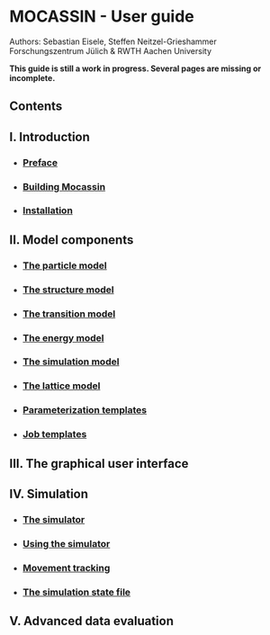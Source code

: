 # MOCASSIN - User guide
Authors: Sebastian Eisele, Steffen Neitzel-Grieshammer
Forschungszentrum Jülich & RWTH Aachen University

**This guide is still a work in progress. Several pages are missing or incomplete.**

## Contents

## I. Introduction
- ### [Preface](./preface.md)
- ### [Building Mocassin](./building-mocassin.md)
- ### [Installation](./installation.md)

## II. Model components
- ### [The particle model](./particle-model.md)
- ### [The structure model](./structure-model.md)
- ### [The transition model](./transition-model.md)
- ### [The energy model](./energy-model.md)
- ### [The simulation model](./simulation-model.md)
- ### [The lattice model](./lattice-model.md)
- ### [Parameterization templates](./parameterization-templates.md)
- ### [Job templates](./job-templates.md)
## III. The graphical user interface

## IV. Simulation
- ### [The simulator](./the-simulator.md)
- ### [Using the simulator]()
- ### [Movement tracking]()
- ### [The simulation state file](./simulation-state-file.md)

## V. Advanced data evaluation